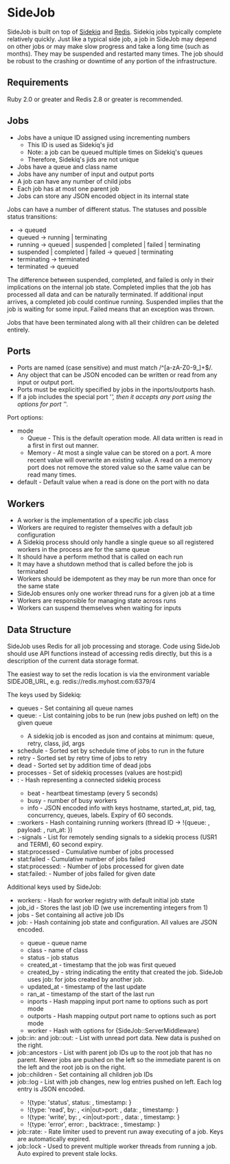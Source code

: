 SideJob
=======

SideJob is built on top of [Sidekiq](https://github.com/mperham/sidekiq) and
[Redis](http://redis.io/). Sidekiq jobs typically complete relatively quickly.
Just like a typical side job, a job in SideJob may depend on other jobs or may make slow progress
and take a long time (such as months). They may be suspended and restarted many times.
The job should be robust to the crashing or downtime of any portion of the infrastructure.

Requirements
------------

Ruby 2.0 or greater and Redis 2.8 or greater is recommended.

Jobs
----

* Jobs have a unique ID assigned using incrementing numbers
    * This ID is used as Sidekiq's jid
    * Note: a job can be queued multiple times on Sidekiq's queues
    * Therefore, Sidekiq's jids are not unique
* Jobs have a queue and class name
* Jobs have any number of input and output ports
* A job can have any number of child jobs
* Each job has at most one parent job
* Jobs can store any JSON encoded object in its internal state

Jobs can have a number of different status. The statuses and possible status transitions:

* -> queued
* queued -> running | terminating
* running -> queued | suspended | completed | failed | terminating
* suspended | completed | failed -> queued | terminating
* terminating -> terminated
* terminated -> queued

The difference between suspended, completed, and failed is only in their implications on the
internal job state. Completed implies that the job has processed all data and can be naturally
terminated. If additional input arrives, a completed job could continue running. Suspended implies
that the job is waiting for some input. Failed means that an exception was thrown.

Jobs that have been terminated along with all their children can be deleted entirely.

Ports
-----

* Ports are named (case sensitive) and must match /^[a-zA-Z0-9_]+$/.
* Any object that can be JSON encoded can be written or read from any input or output port.
* Ports must be explicitly specified by jobs in the inports/outports hash.
* If a job includes the special port '*', then it accepts any port using the options for port '*'.

Port options:

* mode
    * Queue - This is the default operation mode. All data written is read in a first in first out manner.
    * Memory - At most a single value can be stored on a port. A more recent value will overwrite an existing value.
      A read on a memory port does not remove the stored value so the same value can be read many times.
* default - Default value when a read is done on the port with no data

Workers
-------

* A worker is the implementation of a specific job class
* Workers are required to register themselves with a default job configuration
* A Sidekiq process should only handle a single queue so all registered workers in the process are for the same queue
* It should have a perform method that is called on each run
* It may have a shutdown method that is called before the job is terminated
* Workers should be idempotent as they may be run more than once for the same state
* SideJob ensures only one worker thread runs for a given job at a time
* Workers are responsible for managing state across runs
* Workers can suspend themselves when waiting for inputs

Data Structure
--------------

SideJob uses Redis for all job processing and storage. Code using
SideJob should use API functions instead of accessing redis directly,
but this is a description of the current data storage format.

The easiest way to set the redis location is via the environment
variable SIDEJOB_URL, e.g. redis://redis.myhost.com:6379/4

The keys used by Sidekiq:

* queues - Set containing all queue names
* queue:<queue> - List containing jobs to be run (new jobs pushed on left) on the given queue
    * A sidekiq job is encoded as json and contains at minimum: queue, retry, class, jid, args
* schedule - Sorted set by schedule time of jobs to run in the future
* retry - Sorted set by retry time of jobs to retry
* dead - Sorted set by addition time of dead jobs
* processes - Set of sidekiq processes (values are host:pid)
* <host>:<pid> - Hash representing a connected sidekiq process
    * beat - heartbeat timestamp (every 5 seconds)
    * busy - number of busy workers
    * info - JSON encoded info with keys hostname, started_at, pid, tag, concurrency, queues, labels. Expiry of 60 seconds.
* <host>:<pid>:workers - Hash containing running workers (thread ID -> !{queue: <queue>, payload: <message>, run_at: <timestamp>})
* <host>:<pid>-signals - List for remotely sending signals to a sidekiq process (USR1 and TERM), 60 second expiry.
* stat:processed - Cumulative number of jobs processed
* stat:failed - Cumulative number of jobs failed
* stat:processed:<date> - Number of jobs processed for given date
* stat:failed:<date> - Number of jobs failed for given date

Additional keys used by SideJob:

* workers:<queue> - Hash for worker registry with default initial job state
* job_id - Stores the last job ID (we use incrementing integers from 1)
* jobs - Set containing all active job IDs
* job:<jid> - Hash containing job state and configuration. All values are JSON encoded.
    * queue - queue name
    * class - name of class
    * status - job status
    * created_at - timestamp that the job was first queued
    * created_by - string indicating the entity that created the job. SideJob uses job:<jid> for jobs created by another job.
    * updated_at - timestamp of the last update
    * ran_at - timestamp of the start of the last run
    * inports - Hash mapping input port name to options such as port mode
    * outports - Hash mapping output port name to options such as port mode
    * worker - Hash with options for {SideJob::ServerMiddleware}
* job:<jid>:in:<inport> and job:<jid>:out:<outport> - List with unread port data. New data is pushed on the right.
* job:<jid>:ancestors - List with parent job IDs up to the root job that has no parent.
    Newer jobs are pushed on the left so the immediate parent is on the left and the root job is on the right.
* job:<jid>:children - Set containing all children job IDs
* job:<jid>:log - List with job changes, new log entries pushed on left. Each log entry is JSON encoded.
    * !{type: 'status', status: <new status>, timestamp: <date>}
    * !{type: 'read', by: <by string>, <in|out>port: <port name>, data: <data>, timestamp: <date>}
    * !{type: 'write', by: <by string>, <in|out>port: <port name>, data: <data>, timestamp: <date>}
    * !{type: 'error', error: <message>, backtrace: <exception backtrace>, timestamp: <date>}
* job:<jid>:rate:<timestamp> - Rate limiter used to prevent run away executing of a job.
    Keys are automatically expired.
* job:<jid>:lock - Used to prevent multiple worker threads from running a job.
    Auto expired to prevent stale locks.
